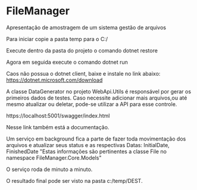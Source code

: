 # FileManager
Apresentação de amostragem de um sistema gestão de arquivos

Para iniciar copie a pasta temp para o C:/

Execute dentro da pasta do projeto o comando
  dotnet restore

Agora em seguida execute o comando
  dotnet run
 
Caos não possua o dotnet client, baixe e instale no link abaixo:
  https://dotnet.microsoft.com/download
  
A classe DataGenerator no projeto WebApi.Utils é responsável por gerar os primeiros dados de testes.
Caso necessite adicionar mais arquivos,ou até mesmo atualizar ou deletar, pode-se utilizar a API para esse controle.

  https://localhost:5001/swagger/index.html
  
  Nesse link também está a documentação.
  
Um serviço em background fica a parte de fazer toda movimentação dos arquivos e atualizar seus status e as respectivas Datas:
    InitialDate,
    FinishedDate
    "Estas informações são pertinentes a classe File no namespace FileManager.Core.Models"

O serviço roda de minuto a minuto.

O resultado final pode ser visto na pasta c:/temp/DEST.
